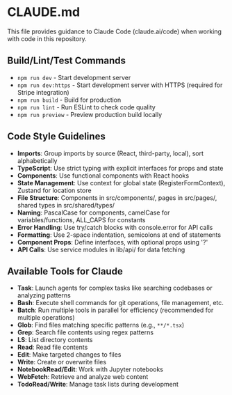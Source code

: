 # CLAUDE.md

This file provides guidance to Claude Code (claude.ai/code) when working with code in this repository.

## Build/Lint/Test Commands
- `npm run dev` - Start development server
- `npm run dev:https` - Start development server with HTTPS (required for Stripe integration)
- `npm run build` - Build for production
- `npm run lint` - Run ESLint to check code quality
- `npm run preview` - Preview production build locally

## Code Style Guidelines
- **Imports**: Group imports by source (React, third-party, local), sort alphabetically
- **TypeScript**: Use strict typing with explicit interfaces for props and state
- **Components**: Use functional components with React hooks
- **State Management**: Use context for global state (RegisterFormContext), Zustand for location store
- **File Structure**: Components in src/components/, pages in src/pages/, shared types in src/shared/types/
- **Naming**: PascalCase for components, camelCase for variables/functions, ALL_CAPS for constants
- **Error Handling**: Use try/catch blocks with console.error for API calls
- **Formatting**: Use 2-space indentation, semicolons at end of statements
- **Component Props**: Define interfaces, with optional props using '?'
- **API Calls**: Use service modules in lib/api/ for data fetching

## Available Tools for Claude
- **Task**: Launch agents for complex tasks like searching codebases or analyzing patterns
- **Bash**: Execute shell commands for git operations, file management, etc.
- **Batch**: Run multiple tools in parallel for efficiency (recommended for multiple operations)
- **Glob**: Find files matching specific patterns (e.g., `**/*.tsx`)
- **Grep**: Search file contents using regex patterns
- **LS**: List directory contents
- **Read**: Read file contents
- **Edit**: Make targeted changes to files
- **Write**: Create or overwrite files
- **NotebookRead/Edit**: Work with Jupyter notebooks
- **WebFetch**: Retrieve and analyze web content
- **TodoRead/Write**: Manage task lists during development